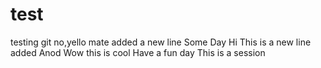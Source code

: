 # test
testing git no,yello mate
added a new line
Some Day
Hi This is a new line added
Anod
Wow this is cool
Have a fun day
This is a session
